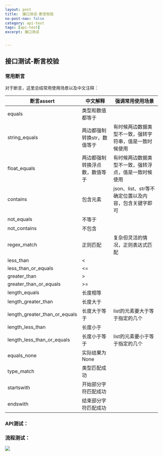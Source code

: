 ```yaml
---
layout: post
title:  接口测试-断言校验
no-post-nav: false
category: api-test
tags: [api-test]
excerpt: 接口测试


---
```




## 接口测试-断言校验

### 常用断言

对于断言，这里总结常用使用场景以及中文注释：

| 断言assert                    | 中文解释                       | 强调常用使用场景                                       |
| ----------------------------- | ------------------------------ | ------------------------------------------------------ |
| equals                        | 类型和数值都等于               |                                                        |
| string_equals                 | 两边都强制转换str，数值等于    | 有时候两边数据类型不一致，强转字符串，值是一致时候使用 |
| float_equals                  | 两边都强制转换浮点数，数值等于 | 有时候两边数据类型不一致，强转浮点，值是一致时候使用   |
| contains                      | 包含元素                       | json、list、str等不确定位置以及内容，包含关键字即可    |
| not_equals                    | 不等于                         |                                                        |
| not_contains                  | 不包含                         |                                                        |
| regex_match                   | 正则匹配                       | 复杂但灵活的情况，正则表达式匹配                       |
| less_than                     | <                              |                                                        |
| less_than_or_equals           | <=                             |                                                        |
| greater_than                  | >                              |                                                        |
| greater_than_or_equals        | >=                             |                                                        |
| length_equals                 | 长度相等                       |                                                        |
| length_greater_than           | 长度大于                       |                                                        |
| length_greater_than_or_equals | 长度大于等于                   | list的元素要大于等于指定的几个                         |
| length_less_than              | 长度小于                       |                                                        |
| length_less_than_or_equals    | 长度小于等于                   | list的元素要小于等于指定的几个                         |
| equals_none                   | 实际结果为None                 |                                                        |
| type_match                    | 类型匹配成功                   |                                                        |
| startswith                    | 开始部分字符匹配成功           |                                                        |
| endswith                      | 结束部分字符匹配成功           |                                                        |

### API测试：





### 流程测试：

![](E:\gitlab\james-xuande.github.io\images\posts\2021-04-21\suit_validate.png)